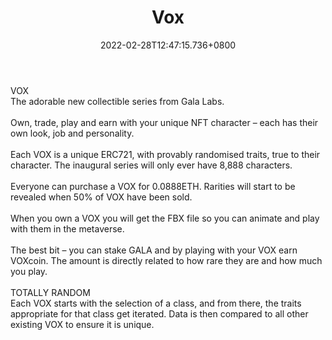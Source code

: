 ﻿---
title: "Vox"
description: "AVATARS X DEFI"
lead: "AVATARS X DEFI"
date: 2022-02-28T12:47:15.736+0800
lastmod: 2022-02-28T12:47:15.736+0800
draft: false
featuredImage: ["100_vox.png"]
score: "406"
status: "Presale"
blockchain: ["Ethereum","Gala-Games"]
nft_support: "Yes"
free_to_play: "NFT"
play_to_earn: ["NFT","Crypto"]
website: "https://www.collectvox.com/?utm_source=PlayToEarn.net&utm_medium=organic&utm_campaign=gamepage"
twitter: "https://twitter.com/GoGalaGames"
discord: "https://discord.com/invite/EHgJJM6SdQ"
telegram: 
github: 
youtube: 
twitch: 
facebook: 
instagram: "https://www.instagram.com/gogalagames/"
reddit: 
medium: "https://blog.gala.games/"
steam: 
gitbook: 
googleplay: 
appstore: 

  
    
categories: ["games"]
games: ["Collectible","Open-World"]
toc: false
pinned: false
weight: 
---
VOX<br> The adorable new collectible series from Gala Labs.<br> <br> Own, trade, play and earn with your unique NFT character – each has their own look, job and personality.<br> <br> Each VOX is a unique ERC721, with provably randomised traits, true to their character. The inaugural series will only ever have 8,888 characters.<br> <br> Everyone can purchase a VOX for 0.0888ETH. Rarities will start to be revealed when 50% of VOX have been sold.<br> <br> When you own a VOX you will get the FBX file so you can animate and play with them in the metaverse.<br> <br> The best bit – you can stake GALA and by playing with your VOX earn VOXcoin. The amount is directly related to how rare they are and how much you play.<br> <br> TOTALLY RANDOM<br> Each VOX starts with the selection of a class, and from there, the traits appropriate for that class get iterated. Data is then compared to all other existing VOX to ensure it is unique.